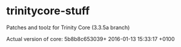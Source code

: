 # trinitycore-stuff
Patches and toolz for Trinity Core (3.3.5a branch)

Actual version of core: 5b8b8c653039+ 2016-01-13 15:33:17 +0100